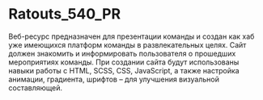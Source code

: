 # Ratouts_540_PR
Веб-ресурс предназначен для презентации команды и создан как хаб уже имеющихся платформ команды в развлекательных целях. 
Сайт должен знакомить и информировать пользователя о прошедших мероприятиях команды.
При создании сайта будут использованы навыки работы с HTML, SCSS, CSS, JavaScript, 
а также настройка анимации, градиента, шрифтов – для улучшения визуальной составляющей.
